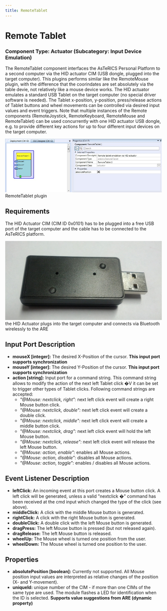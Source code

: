 ```yaml
---
title: RemoteTablet
---
```


# Remote Tablet

### Component Type: Actuator (Subcategory: Input Device Emulation)

The RemoteTablet component interfaces the AsTeRICS Personal Platform to a second computer via the HID actuator CIM (USB dongle, plugged into the target computer). This plugins performs similar like the RemoteMouse plugin, with the difference that the coorindates are set absolutely via the table devie, not relatively like a mouse device works. The HID actuator emulates a standard USB Tablet on the target computer (no special driver software is needed). The Tablet x-position, y-position, press/release actions of Tablet buttons and wheel movements can be controlled via desired input values and event triggers. Note that multiple instances of the Remote components (RemoteJoystick, RemoteKeyboard, RemoteMouse and RemoteTablet) can be used concurrently with one HID actuator USB dongle, e.g. to provide different key actions for up to four different input devices on the target computer.

![Screenshot: RemoteTablet plugin](./img/RemoteTablet.jpg "Screenshot: RemoteTablet plugin")  
RemoteTablet plugin

## Requirements

The HID Actuator CIM (CIM ID 0x0101) has to be plugged into a free USB port of the target computer and the cable has to be connected to the AsTeRICS platform.

![HID Actuator CIM](./img/HID_CIM.jpg "HID Actuator CIM")  
the HID Actuator plugs into the target computer and connects via Bluetooth wirelessly to the ARE

## Input Port Description

- **mouseX \[integer\]:** The desired X-Position of the cursor. **This input port supports synchronization**
- **mouseY \[integer\]:** The desired Y-Position of the cursor. **This input port supports synchronization**
- **action \[string\]:** Input port for a command string. This command string allows to modify the action of the next left Tablet click �V it can be set to trigger other types of Tablet clicks. Following command strings are accepted:
  - _"@Mouse: nextclick, right":_ next left click event will create a right Mouse button click.
  - _"@Mouse: nextclick, double":_ next left click event will create a double click.
  - _"@Mouse: nextclick, middle":_ next left click event will create a middle button click.
  - _"@Mouse: nextclick, drag":_ next left click event will hold the left Mouse button.
  - _"@Mouse: nextclick, release":_ next left click event will release the left Mouse button.
  - _"@Mouse: action, enable":_ enables all Mouse actions.
  - _"@Mouse: action, disable":_ disables all Mouse actions.
  - _"@Mouse: action, toggle":_ enables / disables all Mouse actions.

## Event Listener Description

- **leftClick:** An incoming event at this port creates a Mouse button click. A left click will be generated, unless a valid "nextclick �" command has been received at the cmd input which changed the type of the click (see above).
- **middleClick:** A click with the middle Mouse button is generated.
- **rightClick:** A click with the right Mouse button is generated.
- **doubleClick:** A double click with the left Mouse button is generated.
- **dragPress:** The left Mouse button is pressed (but not released again).
- **dragRelease:** The left Mouse button is released.
- **wheelUp:** The Mouse wheel is turned one position from the user.
- **wheelDown:** The Mouse wheel is turned one position to the user.

## Properties

- **absolutePosition \[boolean\]:** Currently not supported. All Mouse position input values are interpreted as relative changes of the position (X- and Y-movement).
- **uniqueId:** unique number of the CIM - if more than one CIMs of the same type are used. The module flashes a LED for identification when the ID is selected. **Supports value suggestions from ARE (dynamic property)**
